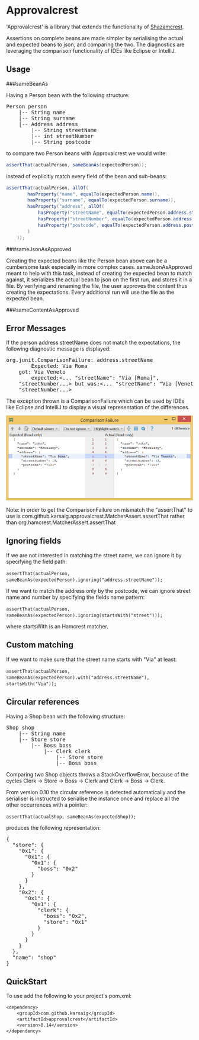 Approvalcrest
===========

'Approvalcrest' is a library that extends the functionality of [Shazamcrest](https://github.com/shazam/shazamcrest).

Assertions on complete beans are made simpler by serialising the actual and expected beans to json, and comparing
  the two. The diagnostics are leveraging the comparison functionality of IDEs like Eclipse or IntelliJ.


Usage
-----

###sameBeanAs

Having a Person bean with the following structure:

<pre>Person person
    |-- String name
    |-- String surname
    |-- Address address
        |-- String streetName
        |-- int streetNumber
        |-- String postcode</pre>

to compare two Person beans with Approvalcrest we would write:

```java
assertThat(actualPerson, sameBeanAs(expectedPerson));
```

instead of explicitly match every field of the bean and sub-beans:

```java
assertThat(actualPerson, allOf(
        hasProperty("name", equalTo(expectedPerson.name)),
        hasProperty("surname", equalTo(expectedPerson.surname)),
        hasProperty("address", allOf(
            hasProperty("streetName", equalTo(expectedPerson.address.streetName)),
            hasProperty("streetNumber", equalTo(expectedPerson.address.streetNumber)),
            hasProperty("postcode", equalTo(expectedPerson.address.postcode)))
        )
    ));
```

###sameJsonAsApproved

Creating the expected beans like the Person bean above can be a cumbersome task especially in more complex cases.
sameJsonAsApproved meant to help with this task, instead of creating the expected bean to match against, it serializes the actual bean to json on the first run, and stores it in a file.
By verifying and renaming the file, the user approves the content thus creating the expectations. Every additional run will use the file as the expected bean.



###sameContentAsApproved



Error Messages
-----

If the person address streetName does not match the expectations, the following diagnostic message is displayed:

<pre>org.junit.ComparisonFailure: address.streetName
        Expected: Via Roma
    got: Via Veneto
        expected:&lt;... "streetName": "Via [Roma]",
    "streetNumber...&gt; but was:&lt;... "streetName": "Via [Veneto]",
    "streetNumber...&gt;</pre>

The exception thrown is a ComparisonFailure which can be used by IDEs like Eclipse and IntelliJ to display a visual representation of the differences.

![Comparison failure diagnostic](/DiffScreenshot.png)

Note: in order to get the ComparisonFailure on mismatch the "assertThat" to use is com.github.karsaig.approvalcrest.MatcherAssert.assertThat 
rather than org.hamcrest.MatcherAssert.assertThat


Ignoring fields
-----

If we are not interested in matching the street name, we can ignore it by specifying the field path:

<code>assertThat(actualPerson, sameBeanAs(expectedPerson).ignoring("address.streetName"));</code>

If we want to match the address only by the postcode, we can ignore street name and number by specifying the fields name pattern:

<code>assertThat(actualPerson, sameBeanAs(expectedPerson).ignoring(startsWith("street")));</code>

where startsWith is an Hamcrest matcher.


Custom matching
-----

If we want to make sure that the street name starts with "Via" at least:

<code>assertThat(actualPerson, sameBeanAs(expectedPerson).with("address.streetName"), startsWith("Via"));</code>


Circular references
-----

Having a Shop bean with the following structure:

<pre>Shop shop
	|-- String name
    |-- Store store
        |-- Boss boss
            |-- Clerk clerk
                |-- Store store
                |-- Boss boss</pre>
        
Comparing two Shop objects throws a StackOverflowError, because of the cycles Clerk -> Store -> Boss -> Clerk and Clerk -> Boss -> Clerk.

From version 0.10 the circular reference is detected automatically and the serialiser is instructed to serialise the instance once and replace all the other occurrences with a pointer:

<code>assertThat(actualShop, sameBeanAs(expectedShop));</code>

produces the following representation:

<pre>{
  "store": {
    "0x1": {
      "0x1": {
        "0x1": {
          "boss": "0x2"
        }
      }
    },
    "0x2": {
      "0x1": {
        "0x1": {
          "clerk": {
            "boss": "0x2",
            "store": "0x1"
          }
        }
      }
    }
  },
  "name": "shop"
}</pre>


QuickStart
-----

To use add the following to your project's pom.xml:
 
    <dependency>
        <groupId>com.github.karsaig</groupId>
        <artifactId>approvalcrest</artifactId>
        <version>0.14</version>
    </dependency>
